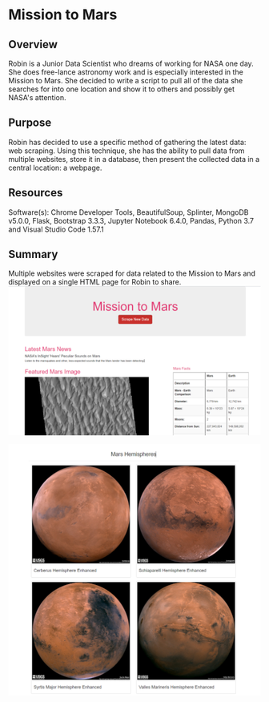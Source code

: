 # Mission to Mars 
## Overview
Robin is a Junior Data Scientist who dreams of working for NASA one day.  She does free-lance astronomy work and is especially interested in the Mission to Mars.   She decided to write a script to pull all of the data she searches for into one location and show it to others and possibly get NASA's attention.
## Purpose
Robin has decided to use a specific method of gathering the latest data: web scraping. Using this technique, she has the ability to pull data from multiple websites, store it in a database, then present the collected data in a central location: a webpage.
## Resources
Software(s): Chrome Developer Tools, BeautifulSoup, Splinter, MongoDB v5.0.0, Flask, Bootstrap 3.3.3, Jupyter Notebook 6.4.0, Pandas, Python 3.7 and Visual Studio Code 1.57.1
## Summary
Multiple websites were scraped for data related to the Mission to Mars and displayed on a single HTML page for Robin to share. 
![](Webpage1.PNG)<br/>

![](Webpage2.PNG)<br/>
